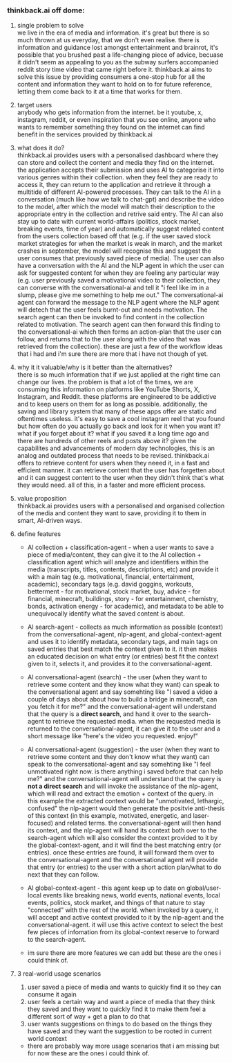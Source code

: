 ### thinkback.ai off dome:
1. single problem to solve <br>
    we live in the era of media and information. it's great but there is so much thrown at us everyday, that we don't even realise. there is information and guidance lost amongst entertainment and brainrot, it's possible that you brushed past a life-changing piece of advice, becuase it didn't seem as appealing to you as the subway surfers accompanied reddit story time video that came right before it. thinkback.ai aims to solve this issue by providing consumers a one-stop hub for all the content and information they want to hold on to for future reference, letting them come back to it at a time that works for them. 

2. target users <br>
    anybody who gets information from the internet. be it youtube, x, instagram, reddit, or even inspiration that you see online, anyone who wants to remember something they found on the internet can find benefit in the services provided by thinkback.ai

3. what does it do?  <br>
    thinkback.ai provides users with a personalised dashboard where they can store and collect the content and media they find on the internet. the application accepts their submission and uses AI to categorise it into various genres within their collection. when they feel they are ready to access it, they can return to the application and retrieve it through a multitide of different AI-powered processes. They can talk to the AI in a conversation (much like how we talk to chat-gpt) and describe the video to the model, after which the model will match their description to the appropriate entry in the collection and retrive said entry. The AI can also stay up to date with current world-affairs (politics, stock market, breaking events, time of year) and automatically suggest related content from the users collection based off that (e.g. if the user saved stock market strategies for when the market is weak in march, and the market crashes in september, the model will recognise this and suggest the user consumes that previously saved piece of media). The user can also have a conversation with the AI and the NLP agent in which the user can ask for suggested content for when they are feeling any particular way (e.g. user previously saved a motivational video to their collection, they can converse with the conversational-ai and tell it "i feel like im in a slump, please give me something to help me out." The conversational-ai agent can forward the message to the NLP agent where the NLP agent will detech that the user feels burnt-out and needs motivation. The search agent can then be invoked to find content in the collection related to motivation. The search agent can then forward this finding to the conversational-ai which then forms an action-plan that the user can follow, and returns that to the user along with the video that was retrieved from the collection). these are just a few of the workflow ideas that i had and i'm sure there are more that i have not though of yet.

4. why it it valuable/why is it better than the alternatives? <br>
    there is so much information that if we just applied at the right time can change our lives. the problem is that a lot of the times, we are consuming this information on platforms like YouTube Shorts, X, Instagram, and Reddit. these platforms are engineered to be addictive and to keep users on them for as long as possible. additionally, the saving and library system that many of these apps offer are static and oftentimes useless. it's easy to save a cool instagram reel that you found but how often do you actually go back and look for it when you want it? what if you forget about it? what if you saved it a long time ago and there are hundreds of other reels and posts above it? given the capabilites and advancements of modern day technologies, this is an analog and outdated process that needs to be revised. thinkback.ai offers to retrieve content for users when they neeed it, in a fast and efficient manner. it can retrieve content that the user has forgetten about and it can suggest content to the user when they didn't think that's what they would need. all of this, in a faster and more efficient process. 

5. value proposition <br>
    thinkback.ai provides users with a personalised and organised collection of the media and content they want to save, providing it to them in smart, AI-driven ways.

6. define features
    - AI collection + classification-agent - when a user wants to save a piece of media/content, they can give it to the AI collection + classification agent which will analyze and identifiers within the media (transcripts, titles, contents, descriptions, etc) and provide it with a main tag (e.g. motivational, financial, entertainment, academic), secondary tags (e.g. david goggins, workouts, betterment - for motivational, stock market, buy, advice - for financial, minecraft, buildings, story - for entertainment, chemistry, bonds, activation energy - for academic), and metadata to be able to unequivocally identify what the saved content is about.

    - AI search-agent - collects as much information as possible (context) from the conversational-agent, nlp-agent, and global-context-agent and uses it to identify metadata, secondary tags, and main tags on saved entries that best match the context given to it. it then makes an educated decision on what entry (or entries) best fit the context given to it, selects it, and provides it to the conversational-agent.

    - AI conversational-agent (search) - the user (when they want to retrieve some content and they know what they want) can speak to the conversational agent and say somehting like "I saved a video a couple of days about about how to build a bridge in minecraft, can you fetch it for me?" and the conversational-agent will understand that the query is a **direct search**, and hand it over to the search-agent to retrieve the requested media. when the requested media is returned to the conversational-agent, it can give it to the user and a short message like "here's the video you requested. enjoy!"

    - AI conversational-agent (suggestion) - the user (when they want to retrieve some content and they don't know what they want) can speak to the conversational-agent and say somehting like "I feel unmotivated right now. is there anything i saved before that can help me?" and the conversational-agent will understand that the query is **not a direct search** and will invoke the assistance of the nlp-agent, which will read and extract the emotion + context of the query. in this example the extracted context would be "unmotivated, lethargic, confused" the nlp-agent would then generate the positvie anti-thesis of this context (in this example, motivated, energetic, and laser-focused) and related terms. the conversational-agent will then hand its context, and the nlp-agent will hand its context both over to the search-agent which will also consider the context provided to it by the global-context-agent, and it will find the best matching entry (or entries). once these entries are found, it will forward them over to the conversational-agent and the conversational agent will provide that entry (or entries) to the user with a short action plan/what to do next that they can follow.

    - AI global-context-agent - this agent keep up to date on global/user-local events like breaking news, world events, national events, local events, politics, stock market, and things of that nature to stay "connected" with the rest of the world. when invoked by a query, it will accept and active context provided to it by the nlp-agent and the conversational-agent. it will use this active context to select the best few pieces of infomation from its global-context reserve to forward to the search-agent.

    - im sure there are more features we can add but these are the ones i could think of.

7. 3 real-world usage scenarios
    1. user saved a piece of media and wants to quickly find it so they can consume it again
    2. user feels a certain way and want a piece of media that they think they saved and they want to quickly find it to make them feel a different sort of way + get a plan to do that
    3. user wants suggestions on things to do based on the things they have saved and they want the suggestion to be rooted in current world context

    - there are probably way more usage scenarios that i am missing but for now these are the ones i could think of.
